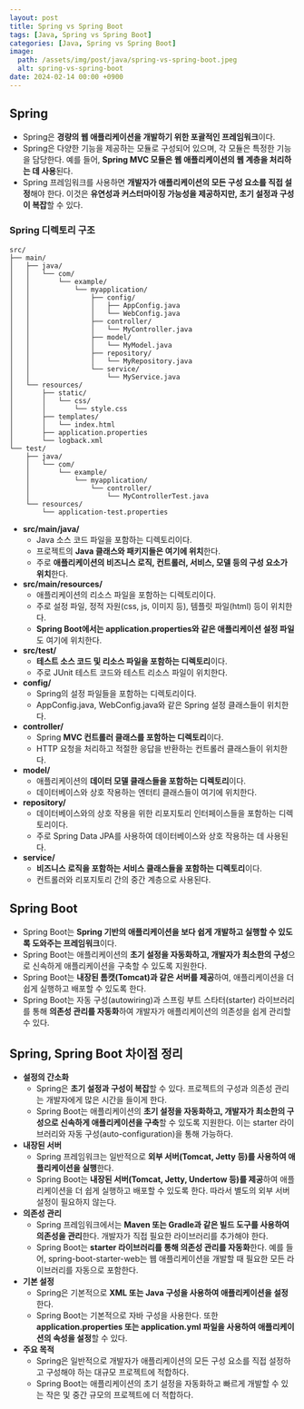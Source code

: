 ```yaml
---
layout: post
title: Spring vs Spring Boot
tags: [Java, Spring vs Spring Boot]
categories: [Java, Spring vs Spring Boot]
image:
  path: /assets/img/post/java/spring-vs-spring-boot.jpeg
  alt: spring-vs-spring-boot
date: 2024-02-14 00:00 +0900
---
```


## Spring

- Spring은 **경량의 웹 애플리케이션을 개발하기 위한 포괄적인 프레임워크**이다.
- Spring은 다양한 기능을 제공하는 모듈로 구성되어 있으며, 각 모듈은 특정한 기능을 담당한다. 예를 들어, **Spring MVC 모듈은 웹 애플리케이션의 웹 계층을 처리하는 데 사용**된다.
- Spring 프레임워크를 사용하면 **개발자가 애플리케이션의 모든 구성 요소를 직접 설정**해야 한다. 이것은 **유연성과 커스터마이징 가능성을 제공하지만, 초기 설정과 구성이 복잡**할 수 있다.

### Spring 디렉토리 구조

```
src/
├── main/
│   ├── java/
│   │   └── com/
│   │       └── example/
│   │           └── myapplication/
│   │               ├── config/
│   │               │   ├── AppConfig.java
│   │               │   └── WebConfig.java
│   │               ├── controller/
│   │               │   └── MyController.java
│   │               ├── model/
│   │               │   └── MyModel.java
│   │               ├── repository/
│   │               │   └── MyRepository.java
│   │               └── service/
│   │                   └── MyService.java
│   └── resources/
│       ├── static/
│       │   └── css/
│       │       └── style.css
│       ├── templates/
│       │   └── index.html
│       ├── application.properties
│       └── logback.xml
└── test/
    ├── java/
    │   └── com/
    │       └── example/
    │           └── myapplication/
    │               └── controller/
    │                   └── MyControllerTest.java
    └── resources/
        └── application-test.properties
```

- **src/main/java/**
  - Java 소스 코드 파일을 포함하는 디렉토리이다.
  - 프로젝트의 **Java 클래스와 패키지들은 여기에 위치**한다.
  - 주로 **애플리케이션의 비즈니스 로직, 컨트롤러, 서비스, 모델 등의 구성 요소가 위치**한다.
- **src/main/resources/**
  - 애플리케이션의 리소스 파일을 포함하는 디렉토리이다.
  - 주로 설정 파일, 정적 자원(css, js, 이미지 등), 템플릿 파일(html) 등이 위치한다.
  - **Spring Boot에서는 application.properties와 같은 애플리케이션 설정 파일**도 여기에 위치한다.
- **src/test/**
  - **테스트 소스 코드 및 리소스 파일을 포함하는 디렉토리**이다.
  - 주로 JUnit 테스트 코드와 테스트 리소스 파일이 위치한다.
- **config/**
  - Spring의 설정 파일들을 포함하는 디렉토리이다.
  - AppConfig.java, WebConfig.java와 같은 Spring 설정 클래스들이 위치한다.
- **controller/**
  - Spring **MVC 컨트롤러 클래스를 포함하는 디렉토리**이다.
  - HTTP 요청을 처리하고 적절한 응답을 반환하는 컨트롤러 클래스들이 위치한다.
- **model/**
  - 애플리케이션의 **데이터 모델 클래스들을 포함하는 디렉토리**이다.
  - 데이터베이스와 상호 작용하는 엔터티 클래스들이 여기에 위치한다.
- **repository/**
  - 데이터베이스와의 상호 작용을 위한 리포지토리 인터페이스들을 포함하는 디렉토리이다.
  - 주로 Spring Data JPA를 사용하여 데이터베이스와 상호 작용하는 데 사용된다.
- **service/**
  - **비즈니스 로직을 포함하는 서비스 클래스들을 포함하는 디렉토리**이다.
  - 컨트롤러와 리포지토리 간의 중간 계층으로 사용된다.

## Spring Boot

- Spring Boot는 **Spring 기반의 애플리케이션을 보다 쉽게 개발하고 실행할 수 있도록 도와주는 프레임워크**이다.
- Spring Boot는 애플리케이션의 **초기 설정을 자동화하고, 개발자가 최소한의 구성**으로 신속하게 애플리케이션을 구축할 수 있도록 지원한다.
- Spring Boot는 **내장된 톰캣(Tomcat)과 같은 서버를 제공**하여, 애플리케이션을 더 쉽게 실행하고 배포할 수 있도록 한다.
- Spring Boot는 자동 구성(autowiring)과 스프링 부트 스타터(starter) 라이브러리를 통해 **의존성 관리를 자동화**하여 개발자가 애플리케이션의 의존성을 쉽게 관리할 수 있다.

## Spring, Spring Boot 차이점 정리

- **설정의 간소화**
  - Spring은 **초기 설정과 구성이 복잡**할 수 있다. 프로젝트의 구성과 의존성 관리는 개발자에게 많은 시간을 들이게 한다.
  - Spring Boot는 애플리케이션의 **초기 설정을 자동화하고, 개발자가 최소한의 구성으로 신속하게 애플리케이션을 구축**할 수 있도록 지원한다. 이는 starter 라이브러리와 자동 구성(auto-configuration)을 통해 가능하다.
- **내장된 서버**
  - Spring 프레임워크는 일반적으로 **외부 서버(Tomcat, Jetty 등)를 사용하여 애플리케이션을 실행**한다.
  - Spring Boot는 **내장된 서버(Tomcat, Jetty, Undertow 등)를 제공**하여 애플리케이션을 더 쉽게 실행하고 배포할 수 있도록 한다. 따라서 별도의 외부 서버 설정이 필요하지 않는다.
- **의존성 관리**
  - Spring 프레임워크에서는 **Maven 또는 Gradle과 같은 빌드 도구를 사용하여 의존성을 관리**한다. 개발자가 직접 필요한 라이브러리를 추가해야 한다.
  - Spring Boot는 **starter 라이브러리를 통해 의존성 관리를 자동화**한다. 예를 들어, spring-boot-starter-web는 웹 애플리케이션을 개발할 때 필요한 모든 라이브러리를 자동으로 포함한다.
- **기본 설정**
  - Spring은 기본적으로 **XML 또는 Java 구성을 사용하여 애플리케이션을 설정**한다.
  - Spring Boot는 기본적으로 자바 구성을 사용한다. 또한 **application.properties 또는 application.yml 파일을 사용하여 애플리케이션의 속성을 설정**할 수 있다.
- **주요 목적**
  - Spring은 일반적으로 개발자가 애플리케이션의 모든 구성 요소를 직접 설정하고 구성해야 하는 대규모 프로젝트에 적합하다.
  - Spring Boot는 애플리케이션의 초기 설정을 자동화하고 빠르게 개발할 수 있는 작은 및 중간 규모의 프로젝트에 더 적합하다.
